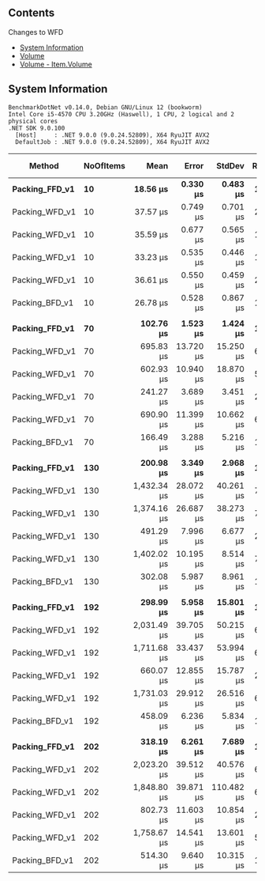 ﻿## Contents

Changes to WFD

- [System Information](#system-information)
- [Volume](#volume)
- [Volume - Item.Volume](#volume---itemvolume)

## System Information

```
BenchmarkDotNet v0.14.0, Debian GNU/Linux 12 (bookworm)
Intel Core i5-4570 CPU 3.20GHz (Haswell), 1 CPU, 2 logical and 2 physical cores
.NET SDK 9.0.100
  [Host]     : .NET 9.0.0 (9.0.24.52809), X64 RyuJIT AVX2
  DefaultJob : .NET 9.0.0 (9.0.24.52809), X64 RyuJIT AVX2
```

| Method             | NoOfItems |          Mean |        Error |        StdDev |    Ratio |  RatioSD |        Gen0 |    Allocated | Alloc Ratio |
|--------------------|-----------|--------------:|-------------:|--------------:|---------:|---------:|------------:|-------------:|------------:|
| **Packing_FFD_v1** | **10**    |  **18.56 μs** | **0.330 μs** |  **0.483 μs** | **1.00** | **0.04** |  **2.0752** |  **6.43 KB** |    **1.00** |
| Packing_WFD_v1     | 10        |      37.57 μs |     0.749 μs |      0.701 μs |     2.03 |     0.06 |      3.7842 |     11.74 KB |        1.83 | ## Volume
| Packing_WFD_v1     | 10        |      35.59 μs |     0.677 μs |      0.565 μs |     1.92 |     0.06 |      4.0283 |     12.37 KB |        1.92 | ## Volume - Item.Volume
| Packing_WFD_v1     | 10        |      33.23 μs |     0.535 μs |      0.446 μs |     1.87 |     0.04 |      4.0283 |     12.37 KB |        1.92 | ## Remaining Dimensions Volume
| Packing_WFD_v1     | 10        |      36.61 μs |     0.550 μs |      0.459 μs |     2.02 |     0.03 |      4.0283 |     12.37 KB |        1.92 | ## Proper Remaining Space Calculation
| Packing_BFD_v1     | 10        |      26.78 μs |     0.528 μs |      0.867 μs |     1.44 |     0.06 |      2.9297 |      8.99 KB |        1.40 |
|                    |           |               |              |               |          |          |             |              |             |
| **Packing_FFD_v1** | **70**    | **102.76 μs** | **1.523 μs** |  **1.424 μs** | **1.00** | **0.02** | **10.8643** | **33.52 KB** |    **1.00** |
| Packing_WFD_v1     | 70        |     695.83 μs |    13.720 μs |     15.250 μs |     6.77 |     0.17 |     35.1563 |    108.63 KB |        3.24 | ## Volume
| Packing_WFD_v1     | 70        |     602.93 μs |    10.940 μs |     18.870 μs |     5.64 |     0.29 |     36.1328 |    113.01 KB |        3.37 | ## Volume - Item.Volume
| Packing_WFD_v1     | 70        |     241.27 μs |     3.689 μs |      3.451 μs |     2.41 |     0.05 |     26.6113 |     82.24 KB |        2.45 | ## Remaining Dimensions Volume
| Packing_WFD_v1     | 70        |     690.90 μs |    11.399 μs |     10.662 μs |     6.73 |     0.11 |     36.1328 |    113.01 KB |        3.37 | ## Proper Remaining Space Calculation
| Packing_BFD_v1     | 70        |     166.49 μs |     3.288 μs |      5.216 μs |     1.62 |     0.05 |     17.5781 |     53.94 KB |        1.61 |
|                    |           |               |              |               |          |          |             |              |             |
| **Packing_FFD_v1** | **130**   | **200.98 μs** | **3.349 μs** |  **2.968 μs** | **1.00** | **0.02** | **19.2871** |  **59.5 KB** |    **1.00** |
| Packing_WFD_v1     | 130       |   1,432.34 μs |    28.072 μs |     40.261 μs |     7.13 |     0.22 |     74.2188 |    229.83 KB |        3.86 | ## Volume
| Packing_WFD_v1     | 130       |   1,374.16 μs |    26.687 μs |     38.273 μs |     7.01 |     0.38 |     76.1719 |    237.95 KB |        4.00 | ## Volume - Item.Volume
| Packing_WFD_v1     | 130       |     491.29 μs |     7.996 μs |      6.677 μs |     2.65 |     0.09 |     49.3164 |    151.77 KB |        2.55 | ## Remaining Dimensions Volume
| Packing_WFD_v1     | 130       |   1,402.02 μs |    10.195 μs |      8.514 μs |     7.51 |     0.12 |     76.1719 |    237.95 KB |        4.00 | ## Proper Remaining Space Calculation
| Packing_BFD_v1     | 130       |     302.08 μs |     5.987 μs |      8.961 μs |     1.50 |     0.05 |     32.2266 |     99.09 KB |        1.67 |
|                    |           |               |              |               |          |          |             |              |             |
| **Packing_FFD_v1** | **192**   | **298.99 μs** | **5.958 μs** | **15.801 μs** | **1.00** | **0.07** | **26.8555** | **83.52 KB** |    **1.00** |
| Packing_WFD_v1     | 192       |   2,031.49 μs |    39.705 μs |     50.215 μs |     6.81 |     0.38 |     95.7031 |    297.88 KB |        3.57 | ## Volume
| Packing_WFD_v1     | 192       |   1,711.68 μs |    33.437 μs |     53.994 μs |     6.25 |     0.23 |     99.6094 |    309.88 KB |        3.71 | ## Volume - Item.Volume
| Packing_WFD_v1     | 192       |     660.07 μs |    12.855 μs |     15.787 μs |     2.38 |     0.09 |     69.3359 |    213.97 KB |        2.56 | ## Remaining Dimensions Volume
| Packing_WFD_v1     | 192       |   1,731.03 μs |    29.912 μs |     26.516 μs |     6.15 |     0.16 |     99.6094 |    309.88 KB |        3.71 | ## Proper Remaining Space Calculation
| Packing_BFD_v1     | 192       |     458.09 μs |     6.236 μs |      5.834 μs |     1.54 |     0.08 |     46.3867 |    143.27 KB |        1.72 |
|                    |           |               |              |               |          |          |             |              |             |
| **Packing_FFD_v1** | **202**   | **318.19 μs** | **6.261 μs** |  **7.689 μs** | **1.00** | **0.03** | **29.2969** | **91.08 KB** |    **1.00** |
| Packing_WFD_v1     | 202       |   2,023.20 μs |    39.512 μs |     40.576 μs |     6.36 |     0.19 |     97.6563 |     310.6 KB |        3.41 | ## Volume
| Packing_WFD_v1     | 202       |   1,848.80 μs |    39.871 μs |    110.482 μs |     6.29 |     0.39 |    105.4688 |    326.34 KB |        3.58 | ## Volume - Item.Volume
| Packing_WFD_v1     | 202       |     802.73 μs |    11.603 μs |     10.854 μs |     2.78 |     0.05 |     75.1953 |    230.43 KB |        2.53 | ## Remaining Dimensions Volume
| Packing_WFD_v1     | 202       |   1,758.67 μs |    14.541 μs |     13.601 μs |     5.99 |     0.10 |    105.4688 |    326.34 KB |        3.58 | ## Proper Remaining Space Calculation
| Packing_BFD_v1     | 202       |     514.30 μs |     9.640 μs |     10.315 μs |     1.62 |     0.05 |     50.7813 |    155.99 KB |        1.71 |


